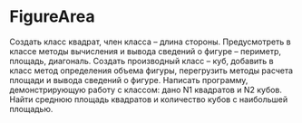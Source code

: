# FigureArea
Создать класс квадрат, член класса – длина стороны. Предусмотреть в классе методы вычисления и вывода сведений о фигуре – периметр, площадь, диагональ. Создать производный класс – куб, добавить в класс метод определения объема фигуры, перегрузить методы расчета площади и вывода сведений о фигуре. Написать программу, демонстрирующую работу с классом: дано N1 квадратов и N2 кубов. Найти среднюю площадь квадратов и количество кубов с наибольшей площадью. 
